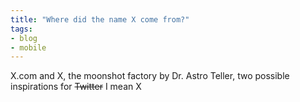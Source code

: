 ```yaml
---
title: "Where did the name X come from?"
tags:
- blog
- mobile
---
```

X.com and X, the moonshot factory by Dr. Astro Teller, two possible inspirations for ~~Twitter~~ I mean X